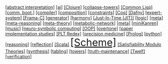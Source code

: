<span class="wrd tagcloud0" id="0"><a href="https://github.com/search?q=user%3Anamin+user%3Ametareflection+user%3Ascala-lms+fork%3Atrue+topic%3Aabstract-interpretation">[abstract interpretation]</a></span> <span class="wrd tagcloud5" id="1"><a href="https://github.com/search?q=user%3Anamin+user%3Ametareflection+user%3Ascala-lms+fork%3Atrue+topic%3Aai">[ai]</a></span>
<span class="wrd tagcloud5" id="2"><a href="https://github.com/search?q=user%3Anamin+user%3Ametareflection+user%3Ascala-lms+fork%3Atrue+topic%3Aclojure">[Clojure]</a></span>
<span class="wrd tagcloud0" id="3"><a href="https://github.com/search?q=user%3Anamin+user%3Ametareflection+user%3Ascala-lms+fork%3Atrue+topic%3Acollapse-towers">[collapse-towers]</a></span>
<span class="wrd tagcloud3" id="4"><a href="https://github.com/search?q=user%3Anamin+user%3Ametareflection+user%3Ascala-lms+fork%3Atrue+topic%3Acommon-lisp">[Common Lisp]</a></span>
<span class="wrd tagcloud0" id="5"><a href="https://github.com/search?q=user%3Anamin+user%3Ametareflection+user%3Ascala-lms+fork%3Atrue+topic%3Acommunication-bootstrapping">[comm. boot.]</a></span>
<span class="wrd tagcloud0" id="6"><a href="https://github.com/search?q=user%3Anamin+user%3Ametareflection+user%3Ascala-lms+fork%3Atrue+topic%3Acompiler">[compiler]</a></span>
 <span class="wrd tagcloud0" id="8"><a href="https://github.com/search?q=user%3Anamin+user%3Ametareflection+user%3Ascala-lms+fork%3Atrue+topic%3Acomposition">[composition]</a></span>
<span class="wrd tagcloud3" id="9"><a href="https://github.com/search?q=user%3Anamin+user%3Ametareflection+user%3Ascala-lms+fork%3Atrue+topic%3Aconstraints">[constraints]</a></span>
<span class="wrd tagcloud3" id="10"><a href="https://github.com/search?q=user%3Anamin+user%3Ametareflection+user%3Ascala-lms+fork%3Atrue+topic%3Acoq">[Coq]</a></span>
<span class="wrd tagcloud3" id="11"><a href="https://github.com/search?q=user%3Anamin+user%3Ametareflection+user%3Ascala-lms+fork%3Atrue+topic%3Adafny">[Dafny]</a></span>
<span class="wrd tagcloud0" id="12"><a href="https://github.com/search?q=user%3Anamin+user%3Ametareflection+user%3Ascala-lms+fork%3Atrue+topic%3Aexpert-system">[expert-system]</a></span>
<span class="wrd tagcloud0" id="13"><a href="https://github.com/search?q=user%3Anamin+user%3Ametareflection+user%3Ascala-lms+fork%3Atrue+topic%3Aframa-c">[Frama-C]</a></span>
<span class="wrd tagcloud6" id="14"><a href="https://github.com/search?q=user%3Anamin+user%3Ametareflection+user%3Ascala-lms+fork%3Atrue+topic%3Agenerative-programming">[generator]</a></span>
<span class="wrd tagcloud0" id="15"><a href="https://github.com/search?q=user%3Anamin+user%3Ametareflection+user%3Ascala-lms+fork%3Atrue+topic%3Aharmony">[harmony]</a></span>
<span class="wrd tagcloud0" id="0"><a href="https://github.com/search?q=user%3Anamin+user%3Ametareflection+user%3Ascala-lms+fork%3Atrue+topic%3Ajit">[Just-In-Time (JIT)]</a></span>
<span class="wrd tagcloud6" id="17"><a href="https://github.com/search?q=user%3Anamin+user%3Ametareflection+user%3Ascala-lms+fork%3Atrue+topic%3Alogic-programming">[logic]</a></span>
<span class="wrd tagcloud0" id="18"><a href="https://github.com/search?q=user%3Anamin+user%3Ametareflection+user%3Ascala-lms+fork%3Atrue+topic%3Ameta">[meta]</a></span>
<span class="wrd tagcloud0" id="19"><a href="https://github.com/search?q=user%3Anamin+user%3Ametareflection+user%3Ascala-lms+fork%3Atrue+topic%3Ameta-reasoning">[meta-reasoning]</a></span>
<span class="wrd tagcloud3" id="20"><a href="https://github.com/search?q=user%3Anamin+user%3Ametareflection+user%3Ascala-lms+fork%3Atrue+topic%3Ameta-theory">[meta-theory]</a></span>
<span class="wrd tagcloud0" id="21"><a href="https://github.com/search?q=user%3Anamin+user%3Ametareflection+user%3Ascala-lms+fork%3Atrue+topic%3Ametabolic-network">[metabolic-network]</a></span>
<span class="wrd tagcloud6" id="22"><a href="https://github.com/search?q=user%3Anamin+user%3Ametareflection+user%3Ascala-lms+fork%3Atrue+topic%3Ametaprogramming">[meta]</a></span>
<span class="wrd tagcloud7" id="23"><a data-url="https://github.com/search?q=user%3Anamin+user%3Ametareflection+user%3Ascala-lms+fork%3Atrue+topic%3Aminikanren+user%3Awebyrd" href="https://github.com/search?q=user%3Anamin+user%3Ametareflection+user%3Ascala-lms+fork%3Atrue+topic%3Aminikanren+user%3Awebyrd" title="">[miniKanren]</a></span>
<span class="wrd tagcloud0" id="25"><a href="https://github.com/search?q=user%3Anamin+user%3Ametareflection+user%3Ascala-lms+fork%3Atrue+topic%3Amusic">[music]</a></span>
<span class="wrd tagcloud0" id="25"><a href="https://github.com/search?q=user%3Anamin+user%3Ametareflection+user%3Ascala-lms+fork%3Atrue+topic%3Aneuro-symbolic">[neuro-symbolic computing]</a></span>
<span class="wrd tagcloud0" id="26"><a href="https://github.com/search?q=user%3Anamin+user%3Ametareflection+user%3Ascala-lms+fork%3Atrue+topic%3Aoop">[OOP]</a></span>
<span class="wrd tagcloud0" id="27"><a href="https://github.com/search?q=user%3Anamin+user%3Ametareflection+user%3Ascala-lms+fork%3Atrue+topic%3Aovertone">[overtone]</a></span>
<span class="wrd tagcloud5" id="28"><a href="https://github.com/search?q=user%3Anamin+user%3Ametareflection+user%3Ascala-lms+fork%3Atrue+topic%3Apaper-implementations">[paper implementation studies]</a></span>
<span class="wrd tagcloud0" id="29"><a href="https://github.com/search?q=user%3Anamin+user%3Ametareflection+user%3Ascala-lms+fork%3Atrue+topic%3Aplt-redex">[PLT Redex]</a></span>
<span class="wrd tagcloud3" id="11"><a data-url="https://github.com/search?q=user%3Anamin+user%3Ametareflection+user%3Awebyrd+fork%3Atrue+topic%3Ancats-translator" href="https://github.com/search?q=user%3Anamin+user%3Ametareflection+user%3Awebyrd+fork%3Atrue+topic%3Ancats-translator" title="">[precision medicine]</a> </span><span class="wrd tagcloud3" id="30"><a href="https://github.com/search?q=user%3Anamin+user%3Ametareflection+user%3Ascala-lms+fork%3Atrue+topic%3Aprolog">[Prolog]</a></span>
<span class="wrd tagcloud0" id="31"><a href="https://github.com/search?q=user%3Anamin+user%3Ametareflection+user%3Ascala-lms+fork%3Atrue+topic%3Apython">[python]</a></span>
<span class="wrd tagcloud3" id="32"><a href="https://github.com/search?q=user%3Anamin+user%3Ametareflection+user%3Ascala-lms+fork%3Atrue+topic%3Areasoning">[reasoning]</a></span>
<span class="wrd tagcloud6" id="33"><a href="https://github.com/search?q=user%3Anamin+user%3Ametareflection+user%3Ascala-lms+fork%3Atrue+topic%3Areflection">[reflection]</a></span>
<span class="wrd tagcloud5" id="34"><a href="https://github.com/search?q=user%3Anamin+user%3Ametareflection+user%3Ascala-lms+fork%3Atrue+topic%3Ascala">[Scala]</a></span>
<span class="wrd tagcloud10" style="font-size: xx-large" id="35"><a href="https://github.com/search?q=user%3Anamin+user%3Ametareflection+user%3Ascala-lms+fork%3Atrue+topic%3Ascheme">[Scheme]</a></span>
<span class="wrd tagcloud3" id="36"><a href="https://github.com/search?q=user%3Anamin+user%3Ametareflection+user%3Ascala-lms+fork%3Atrue+topic%3Asmt">[Satisfiability Modulo Theories]</a></span>
<span class="wrd tagcloud3" id="36"><a href="https://github.com/search?q=user%3Anamin+user%3Ametareflection+fork%3Atrue+topic%3Asynthesis">[synthesis]</a></span>
<span class="wrd tagcloud0" id="37"><a href="https://github.com/search?q=user%3Anamin+user%3Ametareflection+user%3Ascala-lms+fork%3Atrue+topic%3Atabling">[tabling]</a></span>
<span class="wrd tagcloud1" id="38"><a href="https://github.com/search?q=user%3Anamin+user%3Ametareflection+user%3Ascala-lms+fork%3Atrue+topic%3Atowers">[towers]</a></span>
<span class="wrd tagcloud1" id="38"><a href="https://github.com/search?q=user%3Anamin+user%3Ametareflection+fork%3Atrue+topic%3Atruth-maintenance">[truth-maintenance]</a></span>
<span class="wrd tagcloud0" id="39"><a href="https://github.com/search?q=user%3Anamin+user%3Ametareflection+user%3Ascala-lms+fork%3Atrue+topic%3Atwelf">[Twelf]</a></span>
<span class="wrd tagcloud0" id="40"><a href="https://github.com/search?q=user%3Anamin+user%3Ametareflection+user%3Ascala-lms+fork%3Atrue+topic%3Averification">[verification]</a></span>


